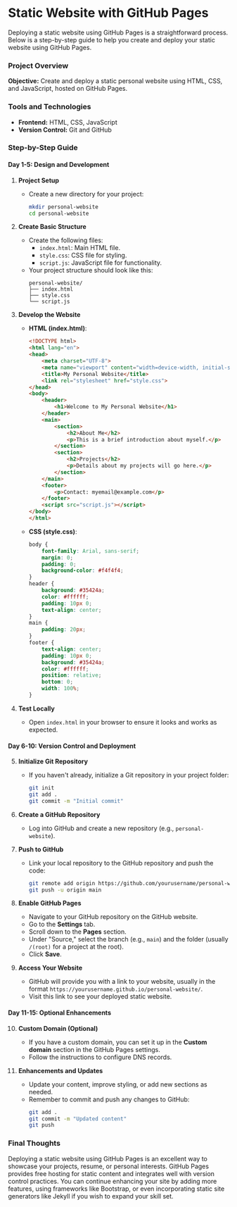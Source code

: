 <h1>Static Website with GitHub Pages</h1>

Deploying a static website using GitHub Pages is a straightforward process. Below is a step-by-step guide to help you create and deploy your static website using GitHub Pages.

### Project Overview

**Objective:** Create and deploy a static personal website using HTML, CSS, and JavaScript, hosted on GitHub Pages.

### Tools and Technologies

- **Frontend:** HTML, CSS, JavaScript
- **Version Control:** Git and GitHub

### Step-by-Step Guide

#### Day 1-5: Design and Development

1. **Project Setup**
   - Create a new directory for your project:
     ```bash
     mkdir personal-website
     cd personal-website
     ```

2. **Create Basic Structure**
   - Create the following files:
     - `index.html`: Main HTML file.
     - `style.css`: CSS file for styling.
     - `script.js`: JavaScript file for functionality.
   - Your project structure should look like this:
     ```
     personal-website/
     ├── index.html
     ├── style.css
     └── script.js
     ```

3. **Develop the Website**
   - **HTML (index.html)**:
     ```html
     <!DOCTYPE html>
     <html lang="en">
     <head>
         <meta charset="UTF-8">
         <meta name="viewport" content="width=device-width, initial-scale=1.0">
         <title>My Personal Website</title>
         <link rel="stylesheet" href="style.css">
     </head>
     <body>
         <header>
             <h1>Welcome to My Personal Website</h1>
         </header>
         <main>
             <section>
                 <h2>About Me</h2>
                 <p>This is a brief introduction about myself.</p>
             </section>
             <section>
                 <h2>Projects</h2>
                 <p>Details about my projects will go here.</p>
             </section>
         </main>
         <footer>
             <p>Contact: myemail@example.com</p>
         </footer>
         <script src="script.js"></script>
     </body>
     </html>
     ```
   - **CSS (style.css)**:
     ```css
     body {
         font-family: Arial, sans-serif;
         margin: 0;
         padding: 0;
         background-color: #f4f4f4;
     }
     header {
         background: #35424a;
         color: #ffffff;
         padding: 10px 0;
         text-align: center;
     }
     main {
         padding: 20px;
     }
     footer {
         text-align: center;
         padding: 10px 0;
         background: #35424a;
         color: #ffffff;
         position: relative;
         bottom: 0;
         width: 100%;
     }
     ```

4. **Test Locally**
   - Open `index.html` in your browser to ensure it looks and works as expected.

#### Day 6-10: Version Control and Deployment

5. **Initialize Git Repository**
   - If you haven't already, initialize a Git repository in your project folder:
     ```bash
     git init
     git add .
     git commit -m "Initial commit"
     ```

6. **Create a GitHub Repository**
   - Log into GitHub and create a new repository (e.g., `personal-website`).

7. **Push to GitHub**
   - Link your local repository to the GitHub repository and push the code:
     ```bash
     git remote add origin https://github.com/yourusername/personal-website.git
     git push -u origin main
     ```

8. **Enable GitHub Pages**
   - Navigate to your GitHub repository on the GitHub website.
   - Go to the **Settings** tab.
   - Scroll down to the **Pages** section.
   - Under "Source," select the branch (e.g., `main`) and the folder (usually `/(root)` for a project at the root).
   - Click **Save**.

9. **Access Your Website**
   - GitHub will provide you with a link to your website, usually in the format `https://yourusername.github.io/personal-website/`.
   - Visit this link to see your deployed static website.

#### Day 11-15: Optional Enhancements

10. **Custom Domain (Optional)**
    - If you have a custom domain, you can set it up in the **Custom domain** section in the GitHub Pages settings.
    - Follow the instructions to configure DNS records.

11. **Enhancements and Updates**
    - Update your content, improve styling, or add new sections as needed.
    - Remember to commit and push any changes to GitHub:
      ```bash
      git add .
      git commit -m "Updated content"
      git push
      ```

### Final Thoughts

Deploying a static website using GitHub Pages is an excellent way to showcase your projects, resume, or personal interests. GitHub Pages provides free hosting for static content and integrates well with version control practices. You can continue enhancing your site by adding more features, using frameworks like Bootstrap, or even incorporating static site generators like Jekyll if you wish to expand your skill set.
